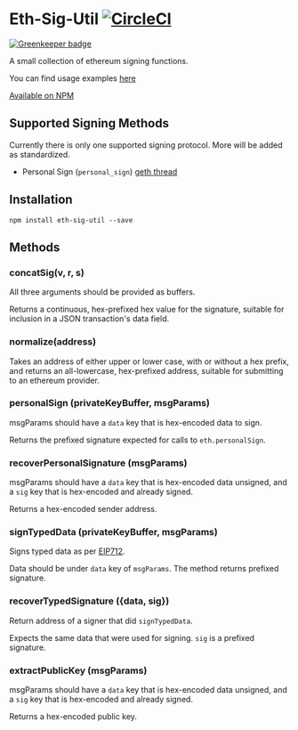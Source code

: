 # Eth-Sig-Util [![CircleCI](https://circleci.com/gh/MetaMask/eth-sig-util.svg?style=svg)](https://circleci.com/gh/MetaMask/eth-sig-util)

[![Greenkeeper badge](https://badges.greenkeeper.io/MetaMask/eth-sig-util.svg)](https://greenkeeper.io/)

A small collection of ethereum signing functions.

You can find usage examples [here](https://github.com/flyswatter/js-eth-personal-sign-examples) 

[Available on NPM](https://www.npmjs.com/package/eth-sig-util)

## Supported Signing Methods

Currently there is only one supported signing protocol. More will be added as standardized. 

- Personal Sign (`personal_sign`) [geth thread](https://github.com/ethereum/go-ethereum/pull/2940)


## Installation

```
npm install eth-sig-util --save
```

## Methods

### concatSig(v, r, s)

All three arguments should be provided as buffers.

Returns a continuous, hex-prefixed hex value for the signature, suitable for inclusion in a JSON transaction's data field.

### normalize(address)

Takes an address of either upper or lower case, with or without a hex prefix, and returns an all-lowercase, hex-prefixed address, suitable for submitting to an ethereum provider.

### personalSign (privateKeyBuffer, msgParams)

msgParams should have a `data` key that is hex-encoded data to sign.

Returns the prefixed signature expected for calls to `eth.personalSign`.

### recoverPersonalSignature (msgParams)

msgParams should have a `data` key that is hex-encoded data unsigned, and a `sig` key that is hex-encoded and already signed.

Returns a hex-encoded sender address.

### signTypedData (privateKeyBuffer, msgParams)

Signs typed data as per [EIP712](https://github.com/ethereum/EIPs/pull/712).

Data should be under `data` key of `msgParams`. The method returns prefixed signature.

### recoverTypedSignature ({data, sig})

Return address of a signer that did `signTypedData`.

Expects the same data that were used for signing. `sig` is a prefixed signature.

### extractPublicKey (msgParams)

msgParams should have a `data` key that is hex-encoded data unsigned, and a `sig` key that is hex-encoded and already signed.

Returns a hex-encoded public key.


